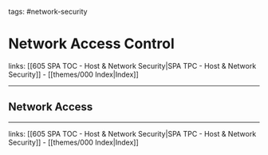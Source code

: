 tags: #network-security 

# Network Access Control

links: [[605 SPA TOC - Host & Network Security|SPA TPC - Host & Network Security]] - [[themes/000 Index|Index]]

---

## Network Access

---
links: [[605 SPA TOC - Host & Network Security|SPA TPC - Host & Network Security]] - [[themes/000 Index|Index]]